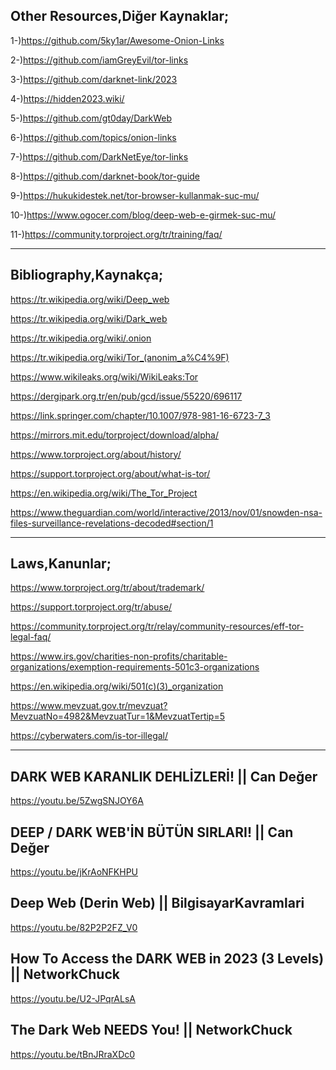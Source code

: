 
## Other Resources,Diğer Kaynaklar;
1-)https://github.com/5ky1ar/Awesome-Onion-Links

2-)https://github.com/iamGreyEvil/tor-links

3-)https://github.com/darknet-link/2023

4-)https://hidden2023.wiki/

5-)https://github.com/gt0day/DarkWeb

6-)https://github.com/topics/onion-links

7-)https://github.com/DarkNetEye/tor-links

8-)https://github.com/darknet-book/tor-guide

9-)https://hukukidestek.net/tor-browser-kullanmak-suc-mu/

10-)https://www.ogocer.com/blog/deep-web-e-girmek-suc-mu/

11-)https://community.torproject.org/tr/training/faq/

------------------------------------------------------------------------------------

## Bibliography,Kaynakça;
https://tr.wikipedia.org/wiki/Deep_web

https://tr.wikipedia.org/wiki/Dark_web

https://tr.wikipedia.org/wiki/.onion

https://tr.wikipedia.org/wiki/Tor_(anonim_a%C4%9F)

https://www.wikileaks.org/wiki/WikiLeaks:Tor

https://dergipark.org.tr/en/pub/gcd/issue/55220/696117

https://link.springer.com/chapter/10.1007/978-981-16-6723-7_3

https://mirrors.mit.edu/torproject/download/alpha/

https://www.torproject.org/about/history/

https://support.torproject.org/about/what-is-tor/

https://en.wikipedia.org/wiki/The_Tor_Project

https://www.theguardian.com/world/interactive/2013/nov/01/snowden-nsa-files-surveillance-revelations-decoded#section/1

------------------------------------------------------------------------------------

## Laws,Kanunlar;

https://www.torproject.org/tr/about/trademark/

https://support.torproject.org/tr/abuse/

https://community.torproject.org/tr/relay/community-resources/eff-tor-legal-faq/

https://www.irs.gov/charities-non-profits/charitable-organizations/exemption-requirements-501c3-organizations

https://en.wikipedia.org/wiki/501(c)(3)_organization

https://www.mevzuat.gov.tr/mevzuat?MevzuatNo=4982&MevzuatTur=1&MevzuatTertip=5

https://cyberwaters.com/is-tor-illegal/

------------------------------------------------------------------------------------

## DARK WEB KARANLIK DEHLİZLERİ! || Can Değer
https://youtu.be/5ZwgSNJOY6A

## DEEP / DARK WEB'İN BÜTÜN SIRLARI! || Can Değer
https://youtu.be/jKrAoNFKHPU

## Deep Web (Derin Web) || BilgisayarKavramlari 
https://youtu.be/82P2P2FZ_V0

## How To Access the DARK WEB in 2023 (3 Levels) || NetworkChuck 
https://youtu.be/U2-JPqrALsA

## The Dark Web NEEDS You! || NetworkChuck 
https://youtu.be/tBnJRraXDc0
